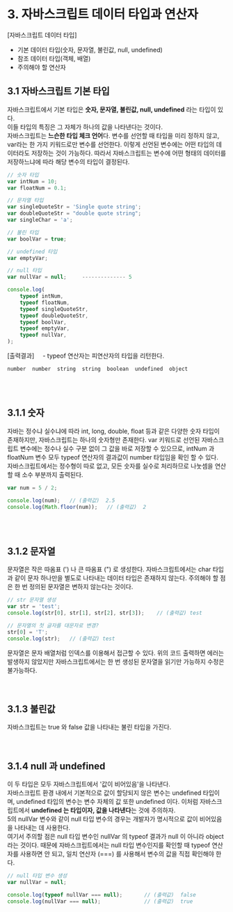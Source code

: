 #  3. 자바스크립트 데이터 타입과 연산자

[자바스크립트 데이터 타입]

- 기본 데이터 타입(숫자, 문자열, 불린값, null, undefined)
- 참조 데이터 타입(객체, 배열)
- 주의해야 할 연산자

## **3.1 자바스크립트 기본 타입**
자바스크립트에서 기본 타입은 **숫자, 문자열, 불린값, null, undefined** 라는 타입이 있다.   
이들 타입의 특징은 그 자체가 하나의 값을 나타낸다는 것이다.    
자바스크립트는 **느슨한 타입 체크 언어**다. 변수를 선언할 때 타입을 미리 정하지 않고, var라는 한 가지 키워드로만 변수를 선언한다. 이렇게 선언된 변수에는 어떤 타입의 데이터라도 저장하는 것이 가능하다. 따라서 자바스크립트는 변수에 어떤 형태의 데이터를 저장하느냐에 따라 해당 변수의 타입이 결정된다.
```javascript
// 숫자 타입
var intNum = 10;
var floatNum = 0.1;

// 문자열 타입
var singleQuoteStr = 'Single quote string';
var doubleQuoteStr = "double quote string";
var singleChar = 'a';

// 불린 타입
var boolVar = true;

// undefined 타입
var emptyVar;

// null 타입
var nullVar = null;     -------------- 5

console.log(
    typeof intNum,
    typeof floatNum,
    typeof singleQuoteStr,
    typeof doubleQuoteStr,
    typeof boolVar,
    typeof emptyVar,
    typeof nullVar,
);
```
[출력결과]&nbsp;&nbsp;&nbsp;&nbsp;&nbsp;- typeof 연산자는 피연산자의 타입을 리턴한다.

    number  number  string  string  boolean  undefined  object

<br><br>

## **3.1.1 숫자**
자바는 정수냐 실수냐에 따라 int, long, double, float 등과 같은 다양한 숫자 타입이 존재하지만, 자바스크립트는 하나의 숫자형만 존재한다. var 키워드로 선언된 자바스크립트 변수에는 정수나 실수 구분 없이 그 값을 바로 저장할 수 있으므로, intNum 과 floatNum 변수 모두 typeof 연산자의 결과값이 number 타입임을 확인 할 수 있다.    
자바스크립트에서는 정수형이 따로 없고, 모든 숫자를 실수로 처리하므로 나눗셈을 연산할 때 소수 부분까지 출력된다.
```javascript
var num = 5 / 2;

console.log(num);   // (출력값)  2.5
console.log(Math.floor(num));   // (출력값)  2
```
<br><br>

## **3.1.2 문자열**
문자열은 작은 따옴표 (') 나 큰 따옴표 (") 로 생성한다. 자바스크립트에서는 char 타입과 같이 문자 하나만을 별도로 나타내는 데이터 타입은 존재하지 않는다. 주의해야 할 점은 한 번 정의된 문자열은 변하지 않는다는 것이다.
```javascript
// str 문자열 생성
var str = 'test';
console.log(str[0], str[1], str[2], str[3]);    // (출력값) test

// 문자열의 첫 글자를 대문자로 변경?
str[0] = 'T';
console.log(str);   // (출력값) test
```
문자열은 문자 배열처럼 인덱스를 이용해서 접근할 수 있다. 위의 코드 출력하면 에러는 발생하지 않았지만 자바스크립트에서는 한 번 생성된 문자열을 읽기만 가능하지 수정은 불가능하다.   
<br><br>

## **3.1.3 불린값**
자바스크립트는 true 와 false 값을 나타내는 불린 타입을 가진다.   
<br><br>

## **3.1.4 null 과 undefined**
이 두 타입은 모두 자바스크립트에서 '값이 비어있음'을 나타낸다.   
자바스크립트 환경 내에서 기본적으로 값이 할당되지 않은 변수는 undefined 타입이며, undefined 타입의 변수는 변수 자체의 값 또한 undefined 이다. 이처럼 자바스크립트에서 **undefined 는 타입이자, 값을 나타낸다**는 것에 주의하자.     
5의 nullVar 변수와 같이 null 타입 변수의 경우는 개발자가 명시적으로 값이 비어있음을 나타내는 데 사용한다.    
여기서 주의할 점은 null 타입 변수인 nullVar 의 typeof 결과가 null 이 아니라 object 라는 것이다. 때문에 자바스크립트에서는 null 타입 변수인지를 확인할 때 typeof 연산자를 사용하면 안 되고, 일치 연산자 (===) 를 사용해서 변수의 값을 직접 확인해야 한다.
```javascript
// null 타입 변수 생성
var nullVar = null;

console.log(typeof nullVar === null);       // (출력값)  false
console.log(nullVar === null);              // (출력값)  true
```
